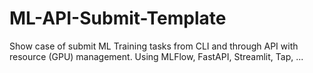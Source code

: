 # ML-API-Submit-Template
Show case of submit ML Training tasks from CLI and through API with resource (GPU) management. Using MLFlow, FastAPI, Streamlit, Tap, ...
